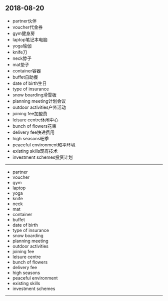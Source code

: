 2018-08-20
---
- partner伙伴
- voucher代金券
- gym健身房
- laptop笔记本电脑
- yoga瑜伽
- knife刀
- neck脖子
- mat垫子
- container容器
- buffet自助餐
- date of birth生日
- type of insurance 
- snow boarding滑雪板
- planning meeting计划会议
- outdoor activities户外活动
- joining fee加盟费
- leisure centre休闲中心
- bunch of flowers花束
- delivery fee快递费用
- high seasons旺季
- peaceful environment和平环境
- existing skills现有技术
- investment schemes投资计划
---
- partner 
- voucher 
- gym 
- laptop 
- yoga 
- knife 
- neck 
- mat 
- container 
- buffet 
- date of birth 
- type of insurance 
- snow boarding 
- planning meeting 
- outdoor activities 
- joining fee 
- leisure centre 
- bunch of flowers 
- delivery fee 
- high seasons 
- peaceful environment 
- existing skills 
- investment schemes 
---
